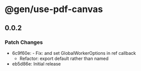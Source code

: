 # @gen/use-pdf-canvas

## 0.0.2

### Patch Changes

- 6c9f60e: - Fix: and set GlobalWorkerOptions in ref callback
  - Refactor: export default rather than named
- eb5d86e: Initial release
